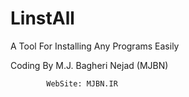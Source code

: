 # LinstAll
A Tool For Installing Any Programs Easily

   Coding By M.J. Bagheri Nejad (MJBN)
   
            WebSite: MJBN.IR
